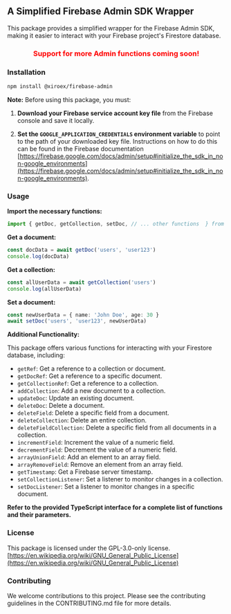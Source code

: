 ## A Simplified Firebase Admin SDK Wrapper

This package provides a simplified wrapper for the Firebase Admin SDK, making it easier to interact with your Firebase project's Firestore database. 

### <center style="color:red">Support for more Admin functions coming soon!</center>

### Installation

```bash
npm install @xiroex/firebase-admin
```

**Note:** Before using this package, you must:

1. **Download your Firebase service account key file** from the Firebase console and save it locally.

2. **Set the `GOOGLE_APPLICATION_CREDENTIALS` environment variable** to point to the path of your downloaded key file. Instructions on how to do this can be found in the Firebase documentation [https://firebase.google.com/docs/admin/setup#initialize_the_sdk_in_non-google_environments](https://firebase.google.com/docs/admin/setup#initialize_the_sdk_in_non-google_environments).

### Usage

**Import the necessary functions:**

```typescript
import { getDoc, getCollection, setDoc, // ... other functions  } from '@xiroex/firebase-admin'
```

**Get a document:**

```typescript
const docData = await getDoc('users', 'user123')
console.log(docData)
```

**Get a collection:**

```typescript
const allUserData = await getCollection('users')
console.log(allUserData)
```

**Set a document:**

```typescript
const newUserData = { name: 'John Doe', age: 30 }
await setDoc('users', 'user123', newUserData)
```

**Additional Functionality:**

This package offers various functions for interacting with your Firestore database, including:

* `getRef`: Get a reference to a collection or document.
* `getDocRef`: Get a reference to a specific document.
* `getCollectionRef`: Get a reference to a collection.
* `addCollection`: Add a new document to a collection.
* `updateDoc`: Update an existing document.
* `deleteDoc`: Delete a document.
* `deleteField`: Delete a specific field from a document.
* `deleteCollection`: Delete an entire collection.
* `deleteFieldCollection`: Delete a specific field from all documents in a collection.
* `incrementField`: Increment the value of a numeric field.
* `decrementField`: Decrement the value of a numeric field.
* `arrayUnionField`: Add an element to an array field.
* `arrayRemoveField`: Remove an element from an array field.
* `getTimestamp`: Get a Firebase server timestamp.
* `setCollectionListener`: Set a listener to monitor changes in a collection.
* `setDocListener`: Set a listener to monitor changes in a specific document.

**Refer to the provided TypeScript interface for a complete list of functions and their parameters.**

### License

This package is licensed under the GPL-3.0-only license. [https://en.wikipedia.org/wiki/GNU_General_Public_License](https://en.wikipedia.org/wiki/GNU_General_Public_License)

### Contributing

We welcome contributions to this project. Please see the contributing guidelines in the CONTRIBUTING.md file for more details.
